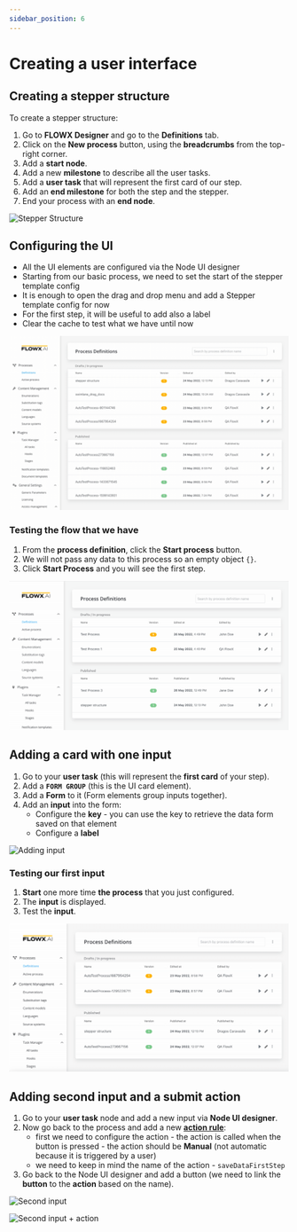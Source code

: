 ```yaml
---
sidebar_position: 6
---
```


# Creating a user interface

## Creating a stepper structure

To create a stepper structure:

1. Go to **FLOWX Designer** and go to the **Definitions** tab.
2. Click on the **New process** button, using the **breadcrumbs** from the top-right corner.
3. Add a **start node**.
4. Add a new **milestone** to describe all the user tasks.
5. Add a **user task** that will represent the first card of our step.
6. Add an **end milestone** for both the step and the stepper.
7. End your process with an **end node**.

![Stepper Structure](../img/process_flowx_create_UI.gif)

## Configuring the UI

* All the UI elements are configured via the Node UI designer
* Starting from our basic process, we need to set the start of the stepper template config
* It is enough to open the drag and drop menu and add a Stepper template config for now
* For the first step, it will be useful to add also a label&#x20;
* Clear the cache to test what we have until now

![](../img/process_flowx_configuring_UI.gif)

### Testing the flow that we have

1. From the **process definition**, click the **Start process** button.
2. We will not pass any data to this process so an empty object `{}`.
3. Click **Start Process** and you will see the first step.

![First step](../img/process_flow_first_step.gif)

## Adding a card with one input

1. Go to your **user task** (this will represent the **first card** of your step).
2. Add a **`FORM GROUP`** (this is the UI card element).
3. Add a **Form** to it (Form elements group inputs together).
4. Add an **input** into the form:
   * Configure the **key** - you can use the key to retrieve the data form saved on that element
   * Configure a **label**

![Adding input](../img/pf_adding_input.gif)

### Testing  our first input

1. **Start** one more time **the process** that you just configured.
2. The **input** is displayed.
3. Test the **input**.

![Test the input](../img/pf_tresting_input.gif)

## Adding second input and a submit action

1. Go to your **user task** node and add a new input via **Node UI designer**.
2. Now go back to the process and add a new [**action rule**](../../building-blocks/actions.md):
   * first we need to configure the action - the action is called when the button is pressed - the action should be **Manual** (not automatic because it is triggered by a user)
   * we need to keep in mind the name of the action - `saveDataFirstStep`
3. Go back to the Node UI designer and add a button (we need to link the **button** to the **action** based on the name).

![Second input](../img/pf_second_input.gif)

![Second input + action](../img/pf_second_input_action.gif)